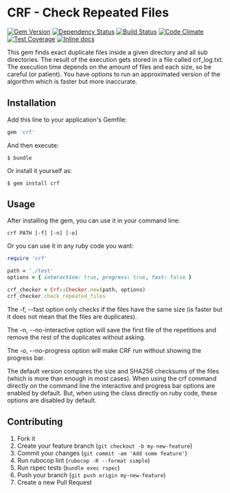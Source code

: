 # CRF - Check Repeated Files
[![Gem Version](https://badge.fury.io/rb/crf.svg)](https://badge.fury.io/rb/crf)
[![Dependency Status](https://gemnasium.com/alebian/crf.svg)](https://gemnasium.com/alebian/crf)
[![Build Status](https://travis-ci.org/alebian/crf.svg)](https://travis-ci.org/alebian/crf)
[![Code Climate](https://codeclimate.com/github/alebian/crf/badges/gpa.svg)](https://codeclimate.com/github/alebian/crf)
[![Test Coverage](https://codeclimate.com/github/alebian/crf/badges/coverage.svg)](https://codeclimate.com/github/alebian/crf/coverage)
[![Inline docs](http://inch-ci.org/github/alebian/crf.svg)](http://inch-ci.org/github/alebian/crf)

This gem finds exact duplicate files inside a given directory and all sub directories. The result of the execution gets stored in a file called crf_log.txt. The execution time depends on the amount of files and each size, so be careful (or patient). You have options to run an approximated version of the algorithm which is faster but more inaccurate.

## Installation

Add this line to your application's Gemfile:

```ruby
gem 'crf'
```

And then execute:

    $ bundle

Or install it yourself as:

    $ gem install crf

## Usage

After installing the gem, you can use it in your command line:

```
crf PATH [-f] [-n] [-o]
```
Or you can use it in any ruby code you want:

```ruby
require 'crf'

path = './test'
options = { interactive: true, progress: true, fast: false }

crf_checker = Crf::Checker.new(path, options)
crf_checker.check_repeated_files
```

The -f, --fast option only checks if the files have the same size (is faster but it does not mean that the files are duplicates).

The -n, --no-interactive option will save the first file of the repetitions and remove the rest of the duplicates without asking.

The -o, --no-progress option will make CRF run without showing the progress bar.

The default version compares the size and SHA256 checksums of the files (which is more than enough in most cases). When using the crf command directly on the command line the interactive and progress bar options are enabled by default. But, when using the class directly on ruby code, these options are disabled by default.

## Contributing

1. Fork it
2. Create your feature branch (`git checkout -b my-new-feature`)
3. Commit your changes (`git commit -am 'Add some feature'`)
4. Run rubocop lint (`rubocop -R --format simple`)
5. Run rspec tests (`bundle exec rspec`)
6. Push your branch (`git push origin my-new-feature`)
7. Create a new Pull Request
